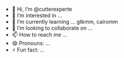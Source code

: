 - 👋 Hi, I’m @cutterexperte
- 👀 I’m interested in ...
- 🌱 I’m currently learning ... gtkmm, cairomm
- 💞️ I’m looking to collaborate on ...
- 📫 How to reach me ...
- 😄 Pronouns: ...
- ⚡ Fun fact: ...

<!---
cutterexperte/cutterexperte is a ✨ special ✨ repository because its `README.md` (this file) appears on your GitHub profile.
You can click the Preview link to take a look at your changes.
--->
